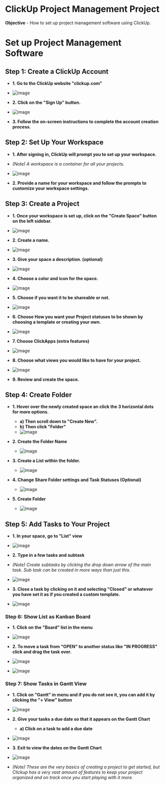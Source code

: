 # ClickUp Project Management Project
<b>Objective</b> - How to set up project management software using ClickUp.

<!---------------------------------------------------------------------- SECTION BREAK ---------------------------------------------------------------------->

<h1>Set up Project Management Software</h1>

<h2>Step 1: Create a ClickUp Account</h2>

- <b>1. Go to the ClickUp website "clickup.com"</b>
- ![image](https://github.com/AngelMcArthur/ClickUp-Project-Management-Project/assets/55830075/e8e2baca-2f83-4324-a8e2-d5b4a52c9b8d)

- <b>2. Click on the "Sign Up" button.</b>
- ![image](https://github.com/AngelMcArthur/ClickUp-Project-Management-Project/assets/55830075/d0560ab0-64c7-4fb8-868e-b83270faa0c5)

- <b>3. Follow the on-screen instructions to complete the account creation process.</b>

<!-------------------------------------- SMALL BREAK -------------------------------------->

<h2>Step 2: Set Up Your Workspace</h2>

- <b>1. After signing in, ClickUp will prompt you to set up your workspace.</b>
- <i>(Note) A workspace is a container for all your projects.</i>
- ![image](https://github.com/AngelMcArthur/ClickUp-Project-Management-Project/assets/55830075/fa19b74a-9ef6-4006-8d80-0f7662e83eca)

- <b>2. Provide a name for your workspace and follow the prompts to customize your workspace settings.</b>

<!-------------------------------------- SMALL BREAK -------------------------------------->

<h2>Step 3: Create a Project</h2>

- <b>1. Once your workspace is set up, click on the "Create Space" button on the left sidebar.</b>
- ![image](https://github.com/AngelMcArthur/ClickUp-Project-Management-Project/assets/55830075/2e0d5618-86b7-47e8-a6f9-cd86184cd74b)

- <b>2. Create a name.</b>
- ![image](https://github.com/AngelMcArthur/ClickUp-Project-Management-Project/assets/55830075/20fa6241-4011-4f67-9cb9-72600a43ecad)

- <b>3. Give your space a description. (optional)</b>
- ![image](https://github.com/AngelMcArthur/ClickUp-Project-Management-Project/assets/55830075/d5e85b18-ff81-4ce5-b9e0-1e3dec32d97e)

- <b>4. Choose a color and icon for the space.</b>
- ![image](https://github.com/AngelMcArthur/ClickUp-Project-Management-Project/assets/55830075/b75ca8b9-cdf1-40cc-a959-f32c2818a57b)

- <b>5. Choose if you want it to be shareable or not.</b>
- ![image](https://github.com/AngelMcArthur/ClickUp-Project-Management-Project/assets/55830075/788c4d0a-8775-487e-8b13-99093136b9b4)

- <b>6. Choose How you want your Project statuses to be shown by choosing a template or creating your own.</b>
- ![image](https://github.com/AngelMcArthur/ClickUp-Project-Management-Project/assets/55830075/3a42bebf-06da-4356-a82e-8a1c1f13cb0b)

- <b>7. Choose ClickApps (extra features)</b>
- ![image](https://github.com/AngelMcArthur/ClickUp-Project-Management-Project/assets/55830075/4a909c08-d3f8-41e4-95ea-29b98c692624)

- <b>8. Choose what views you would like to have for your project.</b>
- ![image](https://github.com/AngelMcArthur/ClickUp-Project-Management-Project/assets/55830075/3778a8bc-b6fb-441a-8da4-b4b0f8c11b84)

- <b>9. Review and create the space.</b>

<!-------------------------------------- SMALL BREAK -------------------------------------->

<h2>Step 4: Create Folder</h2>

- <b>1. Hover over the newly created space an click the 3 horizontal dots for more options.
  - a) Then scroll down to  "Create New".
  - b) Then click "Folder"</b>
  - ![image](https://github.com/AngelMcArthur/ClickUp-Project-Management-Project/assets/55830075/cf901f04-18b6-459b-9195-a805c9156896)

- <b>2. Create the Folder Name</b>
  - ![image](https://github.com/AngelMcArthur/ClickUp-Project-Management-Project/assets/55830075/c6d28cac-29e8-4bfe-ab98-71f631d997c5)
 
- <b>3. Create a List within the folder.</b>
  - ![image](https://github.com/AngelMcArthur/ClickUp-Project-Management-Project/assets/55830075/31bfe242-8109-4b69-84ca-be95fe88fa45)
 
- <b>4. Change Share Folder settings and Task Statuses (Optional)</b>
  - ![image](https://github.com/AngelMcArthur/ClickUp-Project-Management-Project/assets/55830075/d55cc15c-27fc-4273-897c-d8a696ae353f)
 
- <b>5. Create Folder</b>
  - ![image](https://github.com/AngelMcArthur/ClickUp-Project-Management-Project/assets/55830075/29e077ee-ccef-45a4-9f4f-452450022b7d)

<!-------------------------------------- SMALL BREAK -------------------------------------->

<h2>Step 5: Add Tasks to Your Project</h2>

- <b>1. In your space, go to "List" view</b>
- ![image](https://github.com/AngelMcArthur/ClickUp-Project-Management-Project/assets/55830075/1e6edd30-2cb1-4e9c-bb9e-f118bbc43612)

- <b>2. Type in a few tasks and subtask</b>
- <i>(Note) Create subtasks by clicking the drop down arrow of the main task. Sub task can be created in more ways than just this.</i>
- ![image](https://github.com/AngelMcArthur/ClickUp-Project-Management-Project/assets/55830075/536f94d5-3122-4156-a787-4122a1c0efc9)

- <b>3. Close a task by clicking on it and selecting "Closed" or whatever you have set it as if you created a custom template.</b>
- ![image](https://github.com/AngelMcArthur/ClickUp-Project-Management-Project/assets/55830075/47977754-08a6-4d86-8017-ec5e3806909d)

<!-------------------------------------- SMALL BREAK -------------------------------------->

<h3>Step 6: Show List as Kanban Board</h3>

- <b>1. Click on the "Board" list in the menu</b>
- ![image](https://github.com/AngelMcArthur/ClickUp-Project-Management-Project/assets/55830075/a28bdd4b-23db-499f-af14-7b0c5ecbe0d9)

- <b>2. To move a task from "OPEN" to another status like "IN PROGRESS" click and drag the task over.</b>
- ![image](https://github.com/AngelMcArthur/ClickUp-Project-Management-Project/assets/55830075/6d0736a5-98bf-46e4-870f-3b495748eebb)
- ![image](https://github.com/AngelMcArthur/ClickUp-Project-Management-Project/assets/55830075/bf0dfb3e-fedf-45c4-a585-b7ec1ebdb678)

<!-------------------------------------- SMALL BREAK -------------------------------------->

<h3>Step 7: Show Tasks in Gantt View</h3>

- <b>1. Click on "Gantt" in menu and if you do not see it, you can add it by clicking the "+ View" button</b>
- ![image](https://github.com/AngelMcArthur/ClickUp-Project-Management-Project/assets/55830075/131f0d35-7f1d-4ee2-9426-01b7ba081ac4)

- <b>2. Give your tasks a due date so that it appears on the Gantt Chart
  - a) Click on a task to add a due date</b>
- ![image](https://github.com/AngelMcArthur/ClickUp-Project-Management-Project/assets/55830075/824112e6-7636-4d4a-8a56-a9871fce97ab)

- <b>3. Exit to view the dates on the Gantt Chart</b>
- ![image](https://github.com/AngelMcArthur/ClickUp-Project-Management-Project/assets/55830075/6614e714-9cfe-40e9-b577-86d61b707204)

<!---------------------------------------------------------------------- SECTION BREAK ---------------------------------------------------------------------->

- <i>(Note) These are the very basics of creating a project to get started, but Clickup has a very vast amount of features to keep your project organized and on track once you start playing with it more.</i>



